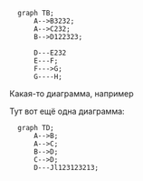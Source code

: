 ﻿```mermaid
  graph TB;
      A-->B3232;
      A-->C232;
      B-->D122323;
      
      D---E232
      E---F;
      F--->G;
      G----H;
```

Какая-то диаграмма, например

Тут вот ещё одна диаграмма:

```mermaid
  graph TD;
      A-->B;
      A-->C;
      B-->D;
      C-->D;
      D---Jl123123213;
```
